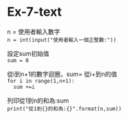 # Ex-7-text

n = 使用者輸入數字  
```n = int(input("使用者輸入一個正整數:"))```

設定sum初始值  
```sum = 0```

從i到n+1的數字迴圈，sum= 從i+到n的值  
```for i in range(1,n+1):```  
```  sum +=i```

列印從1到n的和為:sum  
```print("從1到{}的和為:{}".format(n,sum))```
